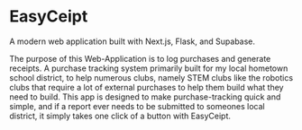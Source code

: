 # EasyCeipt

A modern web application built with Next.js, Flask, and Supabase.

The purpose of this Web-Application is to log purchases and generate receipts. A purchase tracking system primarily built for my local hometown school district, to help numerous clubs, namely STEM clubs like the robotics clubs that require a lot of external purchases to help them build what they need to build. This app is designed to make purchase-tracking quick and simple, and if a report ever needs to be submitted to someones local district, it simply takes one click of a button with EasyCeipt.
